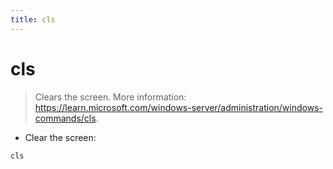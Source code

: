 ```yaml
---
title: cls
---
```

# cls

> Clears the screen.
> More information: <https://learn.microsoft.com/windows-server/administration/windows-commands/cls>.

- Clear the screen:

`cls`
